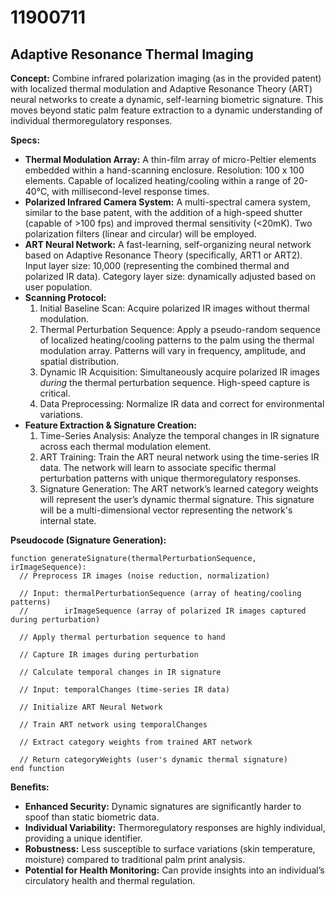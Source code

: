 # 11900711

## Adaptive Resonance Thermal Imaging

**Concept:** Combine infrared polarization imaging (as in the provided patent) with localized thermal modulation and Adaptive Resonance Theory (ART) neural networks to create a dynamic, self-learning biometric signature. This moves beyond static palm feature extraction to a dynamic understanding of individual thermoregulatory responses.

**Specs:**

*   **Thermal Modulation Array:** A thin-film array of micro-Peltier elements embedded within a hand-scanning enclosure. Resolution: 100 x 100 elements.  Capable of localized heating/cooling within a range of 20-40°C, with millisecond-level response times.
*   **Polarized Infrared Camera System:** A multi-spectral camera system, similar to the base patent, with the addition of a high-speed shutter (capable of >100 fps) and improved thermal sensitivity (<20mK).  Two polarization filters (linear and circular) will be employed.
*   **ART Neural Network:** A fast-learning, self-organizing neural network based on Adaptive Resonance Theory (specifically, ART1 or ART2).  Input layer size: 10,000 (representing the combined thermal and polarized IR data). Category layer size: dynamically adjusted based on user population.
*   **Scanning Protocol:**
    1.  Initial Baseline Scan:  Acquire polarized IR images without thermal modulation.
    2.  Thermal Perturbation Sequence: Apply a pseudo-random sequence of localized heating/cooling patterns to the palm using the thermal modulation array.  Patterns will vary in frequency, amplitude, and spatial distribution.
    3.  Dynamic IR Acquisition: Simultaneously acquire polarized IR images *during* the thermal perturbation sequence.  High-speed capture is critical.
    4.  Data Preprocessing: Normalize IR data and correct for environmental variations.
*   **Feature Extraction & Signature Creation:**
    1.  Time-Series Analysis: Analyze the temporal changes in IR signature across each thermal modulation element.
    2.  ART Training: Train the ART neural network using the time-series IR data.  The network will learn to associate specific thermal perturbation patterns with unique thermoregulatory responses.
    3.  Signature Generation: The ART network’s learned category weights will represent the user’s dynamic thermal signature. This signature will be a multi-dimensional vector representing the network's internal state.

**Pseudocode (Signature Generation):**

```
function generateSignature(thermalPerturbationSequence, irImageSequence):
  // Preprocess IR images (noise reduction, normalization)

  // Input: thermalPerturbationSequence (array of heating/cooling patterns)
  //        irImageSequence (array of polarized IR images captured during perturbation)

  // Apply thermal perturbation sequence to hand

  // Capture IR images during perturbation

  // Calculate temporal changes in IR signature

  // Input: temporalChanges (time-series IR data)

  // Initialize ART Neural Network

  // Train ART network using temporalChanges

  // Extract category weights from trained ART network

  // Return categoryWeights (user's dynamic thermal signature)
end function
```

**Benefits:**

*   **Enhanced Security:** Dynamic signatures are significantly harder to spoof than static biometric data.
*   **Individual Variability:** Thermoregulatory responses are highly individual, providing a unique identifier.
*   **Robustness:** Less susceptible to surface variations (skin temperature, moisture) compared to traditional palm print analysis.
*   **Potential for Health Monitoring:**  Can provide insights into an individual’s circulatory health and thermal regulation.